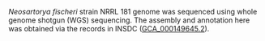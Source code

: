 *Neosartorya fischeri* strain NRRL 181 genome was sequenced using whole
genome shotgun (WGS) sequencing. The assembly and annotation here was
obtained via the records in INSDC
([GCA\_000149645.2](https://www.ebi.ac.uk/ena/data/view/GCA_000149645.2)).
